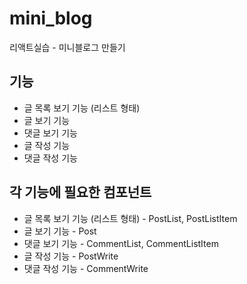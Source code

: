 # mini_blog
리액트실습 - 미니블로그 만들기

## 기능
- 글 목록 보기 기능 (리스트 형태)
- 글 보기 기능
- 댓글 보기 기능
- 글 작성 기능
- 댓글 작성 기능

## 각 기능에 필요한 컴포넌트
- 글 목록 보기 기능 (리스트 형태) - PostList, PostListItem
- 글 보기 기능 - Post
- 댓글 보기 기능 - CommentList, CommentListItem
- 글 작성 기능 - PostWrite
- 댓글 작성 기능 - CommentWrite